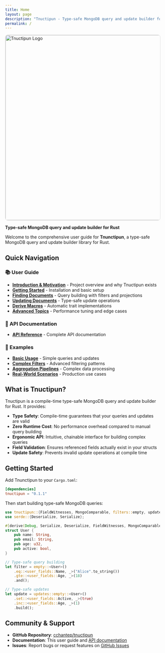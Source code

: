 ```yaml
---
title: Home
layout: page
description: "Tnuctipun - Type-safe MongoDB query and update builder for Rust"
permalink: /
---
```


<img src="https://repository-images.githubusercontent.com/1030517113/b428d5ff-e9b3-4ae4-a3e7-77979debc7b0" alt="Tnuctipun Logo" width="600" style="border: 1px solid #ddd; border-radius: 8px;" />

**Type-safe MongoDB query and update builder for Rust**

Welcome to the comprehensive user guide for **Tnunctipun**, a type-safe MongoDB query and update builder library for Rust.

## Quick Navigation

### 📚 User Guide

- [**Introduction & Motivation**](user-guide/01-introduction.md) - Project overview and why Tnuctipun exists
- [**Getting Started**](user-guide/02-getting-started.md) - Installation and basic setup
- [**Finding Documents**](user-guide/03-finding-documents.md) - Query building with filters and projections
- [**Updating Documents**](user-guide/04-updating-documents.md) - Type-safe update operations
- [**Derive Macros**](user-guide/05-derive-macros.md) - Automatic trait implementations
- [**Advanced Topics**](user-guide/06-advanced-topics.md) - Performance tuning and edge cases

### 🔧 API Documentation

- [**API Reference**](https://docs.rs/tnuctipun/latest/tnuctipun/) - Complete API documentation

### 📖 Examples

- [**Basic Usage**](examples/basic-usage.md) - Simple queries and updates
- [**Complex Filters**](examples/complex-filters.md) - Advanced filtering patterns
- [**Aggregation Pipelines**](examples/aggregation-pipelines.md) - Complex data processing
- [**Real-World Scenarios**](examples/real-world-scenarios.md) - Production use cases

## What is Tnuctipun?

Tnuctipun is a compile-time type-safe MongoDB query and update builder for Rust. It provides:

- **Type Safety**: Compile-time guarantees that your queries and updates are valid
- **Zero Runtime Cost**: No performance overhead compared to manual query building
- **Ergonomic API**: Intuitive, chainable interface for building complex queries
- **Field Validation**: Ensures referenced fields actually exist in your structs
- **Update Safety**: Prevents invalid update operations at compile time

## Getting Started

Add Tnunctipun to your `Cargo.toml`:

```toml
[dependencies]
tnuctipun = "0.1.1"
```

Then start building type-safe MongoDB queries:

```rust
use tnuctipun::{FieldWitnesses, MongoComparable, filters::empty, updates};
use serde::{Deserialize, Serialize};

#[derive(Debug, Serialize, Deserialize, FieldWitnesses, MongoComparable)]
struct User {
    pub name: String,
    pub email: String,
    pub age: u32,
    pub active: bool,
}

// Type-safe query building
let filter = empty::<User>()
    .eq::<user_fields::Name, _>("Alice".to_string())
    .gte::<user_fields::Age, _>(18)
    .and();

// Type-safe updates
let update = updates::empty::<User>()
    .set::<user_fields::Active, _>(true)
    .inc::<user_fields::Age, _>(1)
    .build();
```

## Community & Support

- **GitHub Repository**: [cchantep/tnuctipun](https://github.com/cchantep/tnuctipun)
- **Documentation**: This user guide and [API documentation](https://docs.rs/tnuctipun/latest/tnuctipun/)
- **Issues**: Report bugs or request features on [GitHub Issues](https://github.com/cchantep/tnunctipun/issues)
